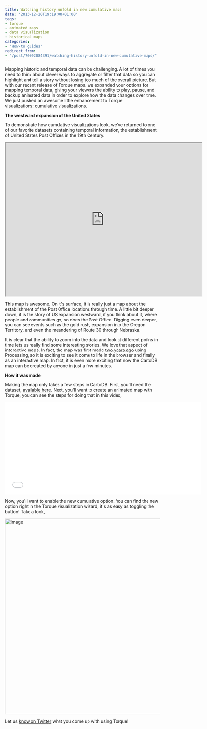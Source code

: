 ```yaml
---
title: Watching history unfold in new cumulative maps
date: '2013-12-20T19:19:00+01:00'
tags:
- torque
- animated maps
- data visualization
- historical maps
categories:
- 'How-to guides'
redirect_from:
- "/post/70602084391/watching-history-unfold-in-new-cumulative-maps/"
---
```


Mapping historic and temporal data can be challenging. A lot of times you need to think about clever ways to aggregate or filter that data so you can highlight and tell a story without losing too much of the overall picture. But with our recent <a href="http://blog.cartodb.com/post/66687861735/torque-is-live-try-it-on-your-cartodb-maps-today">release of Torque maps</a>, we <a href="http://blog.cartodb.com/post/67674300140/beautiful-maps-with-torque">expanded your options</a> for mapping temporal data, giving your viewers the ability to play, pause, and backup animated data in order to explore how the data changes over time. We just pushed an awesome little enhancement to Torque visualizations: cumulative visualizations.

**The westward expansion of the United States**

To demonstrate how cumulative visualizations look, we've returned to one of our favorite datasets containing temporal information, the establishment of United States Post Offices in the 19th Century.

<iframe height="500px" src="http://viz2.cartodb.com/viz/70bc854e-68fc-11e3-8e22-0e49973114de/embed_map?title=true&amp;description=true&amp;search=false&amp;shareable=false&amp;cartodb_logo=true&amp;layer_selector=false&amp;legends=false&amp;scrollwheel=true&amp;sublayer_options=1%7C1&amp;sql=&amp;zoom=4&amp;center_lat=38.063924198120645&amp;center_lon=-95.625" width="637px">sorry, hiccup</iframe>

This map is awesome. On it's surface, it is really just a map about the establishment of the Post Office locations through time. A little bit deeper down, it is the story of US expansion westward, if you think about it, where people and communities go, so does the Post Office. Digging even deeper, you can see events such as the gold rush, expansion into the Oregon Territory, and even the meandering of Route 30 through Nebraska. 

It is clear that the ability to zoom into the data and look at different poitns in time lets us really find some interesting stories. We love that aspect of interactive maps. In fact, the map was first made <a href="http://blog.dwtkns.com/2011/posted/">two years ago</a> using Processing, so it is exciting to see it come to life in the browser and finally as an interactive map. In fact, it is even more exciting that now the CartoDB map can be created by anyone in just a few minutes.

**How it was made**

Making the map only takes a few steps in CartoDB. First, you'll need the dataset, <a href="https://viz2.cartodb.com/api/v2/sql?q=SELECT%20*%20FROM%20us_po_offices&amp;format=SHP">available here</a>. Next, you'll want to create an animated map with Torque, you can see the steps for doing that in this video,

<iframe frameborder="0" height="300px" src="//player.vimeo.com/video/79115503" width="637px"></iframe>

Now, you'll want to enable the new cumulative option. You can find the new option right in the Torque visualization wizard, it's as easy as toggling the button! Take a look,

<img alt="image" src="http://i.imgur.com/t4RV9Wz.gif" width="637px"/>

Let us <a href="https://twitter.com/cartodb">know on Twitter</a> what you come up with using Torque!

<span id="docs-internal-guid-775d636c-111e-f76d-300f-f9823c7a980d"><br/>
